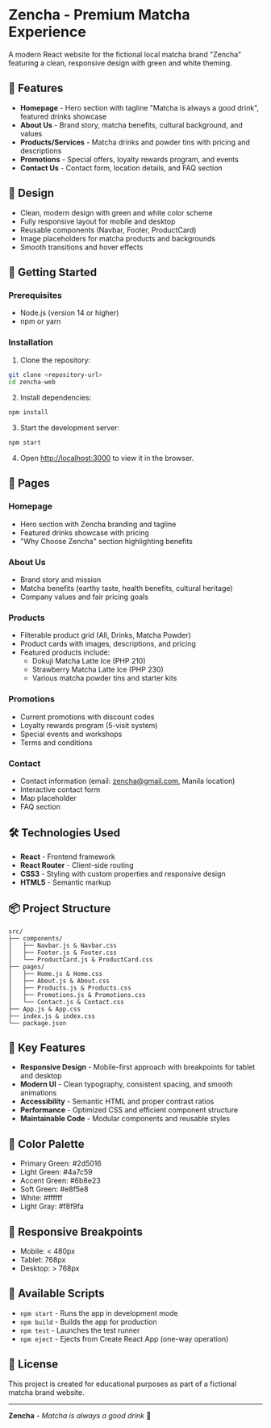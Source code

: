 # Zencha - Premium Matcha Experience

A modern React website for the fictional local matcha brand "Zencha" featuring a clean, responsive design with green and white theming.

## 🌿 Features

- **Homepage** - Hero section with tagline "Matcha is always a good drink", featured drinks showcase
- **About Us** - Brand story, matcha benefits, cultural background, and values
- **Products/Services** - Matcha drinks and powder tins with pricing and descriptions
- **Promotions** - Special offers, loyalty rewards program, and events
- **Contact Us** - Contact form, location details, and FAQ section

## 🎨 Design

- Clean, modern design with green and white color scheme
- Fully responsive layout for mobile and desktop
- Reusable components (Navbar, Footer, ProductCard)
- Image placeholders for matcha products and backgrounds
- Smooth transitions and hover effects

## 🚀 Getting Started

### Prerequisites

- Node.js (version 14 or higher)
- npm or yarn

### Installation

1. Clone the repository:
```bash
git clone <repository-url>
cd zencha-web
```

2. Install dependencies:
```bash
npm install
```

3. Start the development server:
```bash
npm start
```

4. Open [http://localhost:3000](http://localhost:3000) to view it in the browser.

## 📱 Pages

### Homepage
- Hero section with Zencha branding and tagline
- Featured drinks showcase with pricing
- "Why Choose Zencha" section highlighting benefits

### About Us
- Brand story and mission
- Matcha benefits (earthy taste, health benefits, cultural heritage)
- Company values and fair pricing goals

### Products
- Filterable product grid (All, Drinks, Matcha Powder)
- Product cards with images, descriptions, and pricing
- Featured products include:
  - Dokuji Matcha Latte Ice (PHP 210)
  - Strawberry Matcha Latte Ice (PHP 230)
  - Various matcha powder tins and starter kits

### Promotions
- Current promotions with discount codes
- Loyalty rewards program (5-visit system)
- Special events and workshops
- Terms and conditions

### Contact
- Contact information (email: zencha@gmail.com, Manila location)
- Interactive contact form
- Map placeholder
- FAQ section

## 🛠️ Technologies Used

- **React** - Frontend framework
- **React Router** - Client-side routing
- **CSS3** - Styling with custom properties and responsive design
- **HTML5** - Semantic markup

## 📦 Project Structure

```
src/
├── components/
│   ├── Navbar.js & Navbar.css
│   ├── Footer.js & Footer.css
│   └── ProductCard.js & ProductCard.css
├── pages/
│   ├── Home.js & Home.css
│   ├── About.js & About.css
│   ├── Products.js & Products.css
│   ├── Promotions.js & Promotions.css
│   └── Contact.js & Contact.css
├── App.js & App.css
├── index.js & index.css
└── package.json
```

## 🎯 Key Features

- **Responsive Design** - Mobile-first approach with breakpoints for tablet and desktop
- **Modern UI** - Clean typography, consistent spacing, and smooth animations
- **Accessibility** - Semantic HTML and proper contrast ratios
- **Performance** - Optimized CSS and efficient component structure
- **Maintainable Code** - Modular components and reusable styles

## 🌈 Color Palette

- Primary Green: #2d5016
- Light Green: #4a7c59
- Accent Green: #6b8e23
- Soft Green: #e8f5e8
- White: #ffffff
- Light Gray: #f8f9fa

## 📱 Responsive Breakpoints

- Mobile: < 480px
- Tablet: 768px
- Desktop: > 768px

## 🚀 Available Scripts

- `npm start` - Runs the app in development mode
- `npm build` - Builds the app for production
- `npm test` - Launches the test runner
- `npm eject` - Ejects from Create React App (one-way operation)

## 📄 License

This project is created for educational purposes as part of a fictional matcha brand website.

---

**Zencha** - *Matcha is always a good drink* 🍵
